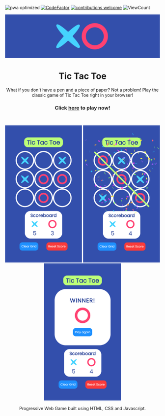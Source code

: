 ![pwa optimized](https://img.shields.io/static/v1?label=PWA&message=optimized&color=3a3a3a&labelColor=550ebe)
[![CodeFactor](https://www.codefactor.io/repository/github/sourhub226/tic-tac-toe-js/badge)](https://www.codefactor.io/repository/github/sourhub226/tic-tac-toe-js)
[![contributions welcome](https://img.shields.io/badge/contributions-welcome-brightgreen.svg?style=flat)](https://github.com/sourhub226/tic-tac-toe-js/issues)
![ViewCount](https://views.whatilearened.today/views/github/sourhub226/tic-tac-toe-js.svg)

<p align="center"><img src="app-banner.png" alt="app-banner" width=765/></p>
<h1 align="center">Tic Tac Toe</h1>
<p align="center">What if you don't have a pen and a piece of paper? Not a problem! Play the classic game of Tic Tac Toe right in your browser!</p>
<h3 align="center">Click <a href="https://sourhub226.github.io/tic-tac-toe-js/">here</a> to play now!</h3>
<br>
<p  align="middle"><img src="screenshots/screenshot-m0-750x1334.png" alt="app-screenshot" width='250px'/>
<img src="screenshots/screenshot-m1-750x1334.png" alt="app-screenshot" width='250px'/>
<img src="screenshots/screenshot-m2-750x1334.png" alt="app-screenshot" width='250px'/></p>
<p align="center">Progressive Web Game built using HTML, CSS and Javascript.</p>
